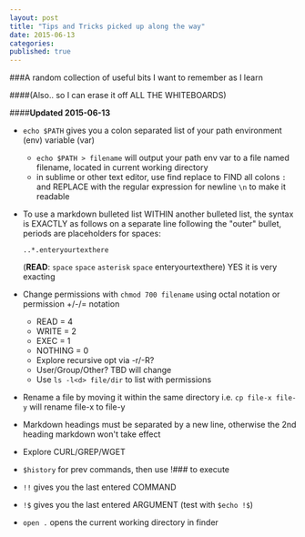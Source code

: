 ```yaml
---
layout: post
title: "Tips and Tricks picked up along the way"
date: 2015-06-13
categories: 
published: true
---
```


###A random collection of useful bits I want to remember as I learn

####(Also.. so I can erase it off ALL THE WHITEBOARDS)

####**Updated 2015-06-13**

* `echo $PATH` gives you a colon separated list of your path environment (env) variable (var)
  * `echo $PATH > filename` will output your path env var to a file named filename, located in current working directory
  * in sublime or other text editor, use find replace to FIND all colons `:` and REPLACE with the regular expression for newline `\n` to make it readable

* To use a markdown bulleted list WITHIN another bulleted list, the syntax is EXACTLY as follows on a separate line following the "outer" bullet, periods are placeholders for spaces:

    `..*.enteryourtexthere` 

    (**READ**: `space` `space` `asterisk` `space` enteryourtexthere) YES it is very exacting
* Change permissions with `chmod 700 filename` using octal notation or permission +/-/= notation
  * READ = 4
  * WRITE = 2
  * EXEC = 1
  * NOTHING = 0
  * Explore recursive opt via -r/-R?
  * User/Group/Other? TBD will change
  * Use `ls -l<d> file/dir` to list with permissions
* Rename a file by moving it within the same directory i.e. `cp file-x file-y` will rename file-x to file-y
* Markdown headings must be separated by a new line, otherwise the 2nd heading markdown won't take effect
* Explore CURL/GREP/WGET
* `$history` for prev commands, then use !### to execute
* `!!` gives you the last entered COMMAND
* `!$` gives you the last entered ARGUMENT (test with `$echo !$`)
* `open .` opens the current working directory in finder
